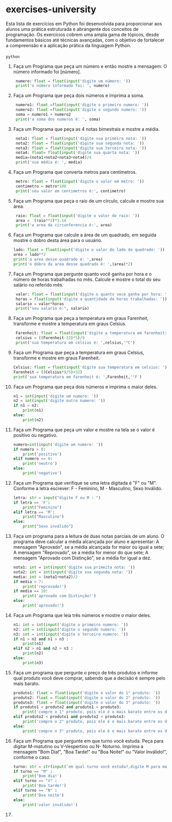 # exercises-university
Esta lista de exercícios em Python foi desenvolvida para proporcionar aos alunos uma prática estruturada e abrangente dos conceitos de programação. Os exercícios cobrem uma ampla gama de tópicos, desde fundamentos básicos até técnicas avançadas, com o objetivo de fortalecer a compreensão e a aplicação prática da linguagem Python.

####
```python```
1. Faça um Programa que peça um número e então mostre a mensagem: O número informado foi [número].
   ```python
    numero: float = float(input('digite um número: '))              
    print('o número informado foi: ', numero)
   ```
2. Faça um Programa que peça dois números e imprima a soma.
   ```python
    numero1: float =float(input('digite o primeiro numero: '))     
    numero2: float =float(input('digite o segundo numero: '))
    soma = numero1 + numero2
    print('a soma dos numeros é: ', soma)
   ```
3. Faça um Programa que peça as 4 notas bimestrais e mostre a média.
   ```python
    nota1: float = float(input('digite sua primeira nota: '))       
    nota2: float = float(input('digite sua segunda nota: '))
    nota3: float = float(input('digite sua terceira nota: '))
    nota4: float= float(input('digite sua quarta nota: '))
    media=(nota1+nota2+nota3+nota4)/4
    print('sua média é: ', media)
   ```
4. Faça um Programa que converta metros para centímetros.
   ```python
    metro: float = float(input('digite o valor em metro: ')) 
    centimetro = metro*100
    print('seu valor em centimetros é:', centimetro)
   ```
5. Faça um Programa que peça o raio de um círculo, calcule e mostre sua área.
   ```python
    raio: float = float(input('digite o valor do raio: ')) 
    area =  (raio**2)*3.14        
    print('a area da circunferencia é:', area)
   ```
6. Faça um Programa que calcule a área de um quadrado, em seguida mostre o dobro desta área para o usuário.
    ```python
    lado: float = float(input('digite o valor do lado do quadrado: '))
    area = lado**2       
    print('a area desse quadrado é: ',area)
    print('o dobro da area desse quadrado é: ',(area)*2)
    ```
7. Faça um Programa que pergunte quanto você ganha por hora e o número de horas trabalhadas no mês. Calcule e mostre o total do seu salário no referido mês.
   ```python
    valor: float = float(input('digite o quanto voce ganha por hora: '))            
    horas = float(input('digite a quantidade de horas trabalhadas: '))
    salario = valor*horas
    print("seu salario é:", salario)
   ```
8. Faça um Programa que peça a temperatura em graus Farenheit, transforme e mostre a temperatura em graus Celsius.
   ```python
    Farenheit: float = float(input('digite a temperatura em farenheit:'))          
    celsius = ((Farenheit-32)*5)/9
    print('sua temperatura em celsius é: ',celsius,'°C')
   ```
9. Faça um Programa que peça a temperatura em graus Celsius, transforme e mostre em graus Farenheit.
    ```python
   Celsius: float = float(input('digite sua temperatura em celsius: '))             
    Farenheit = ((Celsius*9/5)+32)
    print('sua temperatura em farenheit é: ',Farenheit,'°F')
   ```

22. Faça um Programa que peça dois números e imprima o maior deles. 
    ```python
    n1 = int(input('digite um numero: '))
    n2 = int(input('digite outro numero: '))
    if n1 > n2:
        print(n1)
    else:
        print(n2)
    ```

23. Faça um Programa que peça um valor e mostre na tela se o valor é positivo ou negativo.
    ```python
    numero=int(input('digite um numero: '))
    if numero > 0:
        print('positivo')
    elif numero == 0:
        print('neutro')
    else:
        print('negativo')
    ```

24. Faça um Programa que verifique se uma letra digitada é "F" ou "M". Conforme a letra escrever: F - Feminino, M - Masculino, Sexo Inválido.
    ```python
    letra: str = input("digite F ou M : ")
    if letra == 'F':
        print("Feminino")
    elif letra == 'M':
        print("Masculino")
    else:
        print("Sexo inválido")
    ```

25. Faça um programa para a leitura de duas notas parciais de um aluno. O programa deve calcular a média alcançada por aluno e apresentar: 
A mensagem "Aprovado", se a média alcançada for maior ou igual a sete; 
A mensagem "Reprovado", se a média for menor do que sete; 
A mensagem "Aprovado com Distinção", se a média for igual a dez.
    ```python
    nota1: int = int(input('digite sua primeita nota: '))
    nota2: int = int(input('digite sua segunda nota: '))
    media: int = (nota1+nota2)/2
    if media < 7:
        print('reprovado!')
    if media == 10:
        print('aprovado com Distinção!')
    else:
        print('aprovado!')
    ```
26. Faça um Programa que leia três números e mostre o maior deles.
    ```python
    n1: int = int(input('digite o primeiro numero: '))
    n2: int = int(input('digite o segundo numero: '))
    n3: int = int(input('digite o terceiro numero: '))
    if n1 > n2 and n1 > n3 :
        print(n1)
    elif n2 > n1 and n2 > n3 :
        print(n2)
    else:
        print(n3)
    ```
27. Faça um programa que pergunte o preço de três produtos e informe qual produto você deve comprar, sabendo que a decisão é sempre pelo mais barato.
    ```python
    produto1: float = float(input('digite o valor do 1° produto: '))
    produto2: float = float(input('digite o valor do 2° produto: '))
    produto3: float = float(input('digite o valor do 3° produto: '))
    if produto1 < produto2 and produto1 < produto3:
        print('compre o 1° produto, pois ele é o mais barato entre os demais!')
    elif produto2 < produto1 and produto2 < produto3:
        print('compre o 2° produto, pois ele é o mais barato entre os demais!')
    else:
        print('compre o 3° produto, pois ele é o mais barato entre os demais!')
    ```
28. Faça um Programa que pergunte em que turno você estuda. Peça para digitar M-matutino ou V-Vespertino ou N- Noturno. Imprima a mensagem "Bom Dia!", "Boa Tarde!" ou "Boa Noite!" ou "Valor Inválido!", conforme o caso.
    ```python
    turno: str = str(input('em qual turno você estuda?,digite M para matutino ou V para Vespertino ou N para Noturno: '))
    if turno == "M" :
        print('Bom dia!')
    elif turno == "V" :
        print('Boa tarde!')
    elif turno == "N" :
        print('Boa noite')
    else:
        print('valor inválido!')
    ```
28. 

    


